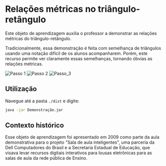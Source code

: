 # Relações métricas no triângulo-retângulo

Este objeto de aprendizagem auxilia o professor a demonstrar as relações métricas do triângulo-retângulo.

Tradicionalmente, essa demonstração é feita com semelhança de triângulos usando uma notação difícil de os alunos acompanharem. Porém, este recurso permite ver claramente essas semelhanças, tornando óbvias as relações métricas.

![Passo 1](./assets/passo_1.png)
![Passo 2](./assets/passo_2.png)
![Passo_3](./assets/passo_3.png)

## Utilização

Navegue até a pasta `./dist` e digite:
```bash
java -jar Demonstração.jar
```

## Contexto histórico

Esse objeto de aprendizagem foi apresentado em 2009 como parte da aula demonstrativa para o projeto "Sala de aula inteligentes", uma parceria da Dell Computadores do Brasil e a Secretaria Estadual de Educação, que visava levar recursos digitais interativos para lousas eletrônicas para as salas de aula da rede pública de Ensino.

